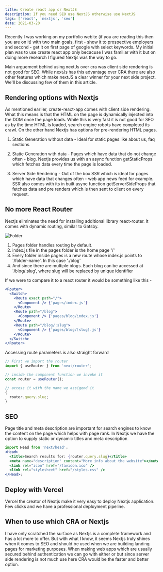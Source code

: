 ```yaml
---
title: Create react app or NextJS
description: If you need SEO use NextJS otherwise use NextJS
tags: ['react', 'nextjs', 'seo']
date: 2021-03-20
---
```


Recently I was working on my portfolio webite (if you are reading this then you are on it) with two main goals, first - show it to prospective employers and second - get it on first page of google with select keywords. My initial plan was to use create react app only becacuse I was familiar with it but on doing more research I figured Nextjs was the way to go.

Main arguement behind using nextJs over cra was client side rendering is not good for SEO. While nextJs has this advantage over CRA there are also other features which make nextJS a clear winner for your next side project. We'll be discussing few of them in this article.

## Rendering options with Nextjs

As mentioned earlier, create-react-app comes with client side rendering. What this means is that the HTML on the page is dynamically injected into the DOM once the page loads. While this is very fast it is not good for SEO as by the time HTML is loaded, search engine robots have completed its crawl. On the other hand Nextjs has options for pre-rendering HTML pages.

1. Static Generation without data - Ideal for static pages like about us, faq sections.

2. Static Generation with data - Pages which have data that do not change often - blog. Nextjs provides us with an async function getStaticProps which fetches data every time the page is loaded.

3. Server Side Rendering - Out of the box SSR which is ideal for pages which have data that changes often - web app news feed for example. SSR also comes with its in built async function getServerSideProps that fetches data and pre renders which is then sent to client on every request.

## No more React Router

Nextjs eliminates the need for installing additional library react-router. It comes with dynamic routing, similar to Gatsby.

![Folder](/folder.png)

1. Pages folder handles routing by default.
2. index.js file in the pages folder is the home page '/'
3. Every folder inside pages is a new route whose index.js points to '/folder-name'. In this case './blog'
4. And since there are multiple blogs. Each blog can be accessed at '/blog/:slug', where slug will be replaced by unique identifier

If we were to compare it to a react router it would be something like this -

```jsx
<Router>
  <Switch>
    <Route exact path="/">
      <Component /> {'pages/index.js'}
    </Route>
    <Route path="/blog">
      <Component /> {'pages/blog/index.js'}
    </Route>
    <Route path="/blog/:slug">
      <Component /> {'pages/blog/[slug].js'}
    </Route>
  </Switch>
</Router>
```

Accessing route parameters is also straight forward

```jsx
// First we import the router
import { useRouter } from 'next/router';

// inside the component function we invoke it
const router = useRouter();

// access it with the name we assigend it
{
  router.query.slug;
}
```

## SEO

Page title and meta description are important for search engines to know the content on the page which helps with page rank. In Nextjs we have the option to supply static or dynamic titles and meta description.

```jsx
import Head from 'next/head';
<Head>
  <title>Search results for: {router.query.slug}</title>
  <meta name="description" content="More info about the website"></meta>
  <link rel="icon" href="/favicon.ico" />
  <link rel="stylesheet" href="/styles.css" />
</Head>;
```

## Deploy with Vercel

Vercel the creator of Nextjs make it very easy to deploy Nextjs application. Few clicks and we have a professional deployment pipeline.

## When to use which CRA or Nextjs

I have only scratched the surface as Nextjs is a complete framework and has a lot more to offer. But with what I know, it seems Nextjs truly shines when it comes to SEO and should be used when we are building landing pages for marketing purposes. When making web apps which are usually secured behind authentication we can go with either or but since server side rendering is not much use here CRA would be the faster and better option.
